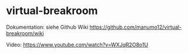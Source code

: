 # virtual-breakroom

Dokumentation: siehe Github Wiki https://github.com/manumo12/virtual-breakroom/wiki <p>
Video: https://www.youtube.com/watch?v=WXJqR2O8o1U
